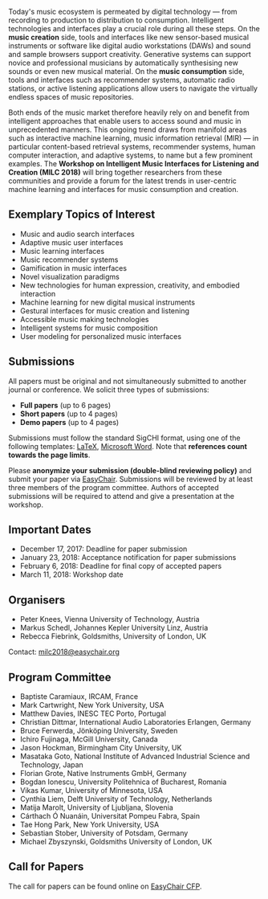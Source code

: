 Today's music ecosystem is permeated by digital technology — from recording to production to distribution to consumption. Intelligent technologies and interfaces play a crucial role during all these steps. On the **music creation** side, tools and interfaces like new sensor-based musical instruments or software like digital audio workstations (DAWs) and sound and sample browsers support creativity. Generative systems can support novice and professional musicians by automatically synthesising new sounds or even new musical material. On the **music consumption** side, tools and interfaces such as recommender systems, automatic radio stations, or active listening applications allow users to navigate the virtually endless spaces of music repositories.

Both ends of the music market therefore heavily rely on and benefit from intelligent approaches that enable users to access sound and music in unprecedented manners. This ongoing trend draws from manifold areas such as interactive machine learning, music information retrieval (MIR) — in particular content-based retrieval systems, recommender systems, human computer interaction, and adaptive systems, to name but a few prominent examples. The **Workshop on Intelligent Music Interfaces for Listening and Creation (MILC 2018)** will bring together researchers from these communities and provide a forum for the latest trends in user-centric machine learning and interfaces for music consumption and creation.

## Exemplary Topics of Interest
- Music and audio search interfaces
- Adaptive music user interfaces
- Music learning interfaces
- Music recommender systems
- Gamification in music interfaces
- Novel visualization paradigms
- New technologies for human expression, creativity, and embodied interaction
- Machine learning for new digital musical instruments
- Gestural interfaces for music creation and listening
- Accessible music making technologies
- Intelligent systems for music composition
- User modeling for personalized music interfaces

## Submissions
All papers must be original and not simultaneously submitted to another journal or conference. We solicit three types of submissions:
- **Full papers** (up to 6 pages)
- **Short papers** (up to 4 pages)
- **Demo papers** (up to 4 pages)

Submissions must follow the standard SigCHI format, using one of the following templates: [LaTeX](https://github.com/sigchi/Document-Formats/tree/master/LaTeX), [Microsoft Word](http://st.sigchi.org/sigchi-paper-template/SIGCHIPaperFormat.docx). Note that **references count towards the page limits**.

Please **anonymize your submission (double-blind reviewing policy)** and submit your paper via [EasyChair](https://easychair.org/conferences/?conf=iui2018milc). Submissions will be reviewed by at least three members of the program committee. Authors of accepted submissions will be required to attend and give a presentation at the workshop. 

## Important Dates
- December 17, 2017: Deadline for paper submission
- January 23, 2018: Acceptance notification for paper submissions
- February 6, 2018: Deadline for final copy of accepted papers
- March 11, 2018: Workshop date

## Organisers
- Peter Knees, Vienna University of Technology, Austria
- Markus Schedl, Johannes Kepler University Linz, Austria
- Rebecca Fiebrink, Goldsmiths, University of London, UK

Contact: [milc2018@easychair.org](mailto:milc2018@easychair.org)

## Program Committee
- Baptiste Caramiaux, IRCAM, France
- Mark Cartwright, New York University, USA
- Matthew Davies, INESC TEC Porto, Portugal
- Christian Dittmar, International Audio Laboratories Erlangen, Germany
- Bruce Ferwerda, Jönköping University, Sweden
- Ichiro Fujinaga, McGill University, Canada
- Jason Hockman, Birmingham City University, UK
- Masataka Goto, National Institute of Advanced Industrial Science and Technology, Japan
- Florian Grote, Native Instruments GmbH, Germany
- Bogdan Ionescu, University Politehnica of Bucharest, Romania
- Vikas Kumar, University of Minnesota, USA
- Cynthia Liem, Delft University of Technology, Netherlands
- Matija Marolt, University of Ljubljana, Slovenia
- Cárthach Ó Nuanáin, Universitat Pompeu Fabra, Spain
- Tae Hong Park, New York University, USA
- Sebastian Stober, University of Potsdam, Germany
- Michael Zbyszynski, Goldsmiths University of London, UK

## Call for Papers
The call for papers can be found online on [EasyChair CFP](https://easychair.org/cfp/milc2018).
